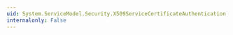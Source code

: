 ```yaml
---
uid: System.ServiceModel.Security.X509ServiceCertificateAuthentication.#ctor
internalonly: False
---
```


